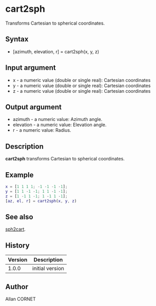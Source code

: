 # cart2sph

Transforms Cartesian to spherical coordinates.

## Syntax

- [azimuth, elevation, r] = cart2sph(x, y, z)

## Input argument

- x - a numeric value (double or single real): Cartesian coordinates
- y - a numeric value (double or single real): Cartesian coordinates
- z - a numeric value (double or single real): Cartesian coordinates

## Output argument

- azimuth - a numeric value: Azimuth angle.
- elevation - a numeric value: Elevation angle.
- r - a numeric value: Radius.

## Description

<b>cart2sph</b> transforms Cartesian to spherical coordinates.

## Example

```matlab
x = [1 1 1 1; -1 -1 -1 -1];
y = [1 1 -1 -1; 1 1 -1 -1];
z = [1 -1 1 -1; 1 -1 1 -1];
[az, el, r] = cart2sph(x, y, z)
```

## See also

[sph2cart](sph2cart.md).

## History

| Version | Description     |
| ------- | --------------- |
| 1.0.0   | initial version |

## Author

Allan CORNET
